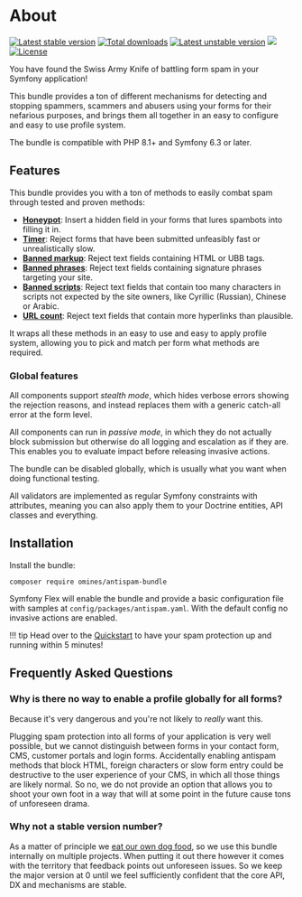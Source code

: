 # About

<a href="https://packagist.org/packages/omines/antispam-bundle" class="no-after"><img alt="Latest stable version" src="https://poser.pugx.org/omines/antispam-bundle/version" /></a>
<a href="https://packagist.org/packages/omines/antispam-bundle" class="no-after"><img alt="Total downloads" src="https://poser.pugx.org/omines/antispam-bundle/downloads" /></a>
<a href="https://packagist.org/packages/omines/antispam-bundle" class="no-after"><img alt="Latest unstable version" src="https://poser.pugx.org/omines/antispam-bundle/v/unstable" /></a>
<a href="https://codecov.io/gh/omines/antispam-bundle" class="no-after"><img src="https://codecov.io/gh/omines/antispam-bundle/graph/badge.svg?token=634ZQ8EQ7A"/></a>
<a href="https://packagist.org/packages/omines/antispam-bundle" class="no-after"><img alt="License" src="https://poser.pugx.org/omines/antispam-bundle/license" /></a>

You have found the Swiss Army Knife of battling form spam in your Symfony application!

This bundle provides a ton of different mechanisms for detecting and stopping spammers,
scammers and abusers using your forms for their nefarious purposes, and brings them
all together in an easy to configure and easy to use profile system.

The bundle is compatible with PHP 8.1+ and Symfony 6.3 or later.

## Features

This bundle provides you with a ton of methods to easily combat spam through tested and
proven methods:

- **[Honeypot](form/honeypot.md)**: Insert a hidden field in your forms that lures spambots into filling it in.
- **[Timer](form/submit_timer.md)**: Reject forms that have been submitted unfeasibly fast or unrealistically slow.
- **[Banned markup](validator/banned_markup.md)**: Reject text fields containing HTML or UBB tags.
- **[Banned phrases](validator/banned_phrases.md)**: Reject text fields containing signature phrases targeting your site.
- **[Banned scripts](validator/banned_scripts.md)**: Reject text fields that contain too many characters in scripts not
    expected by the site owners, like Cyrillic (Russian), Chinese or Arabic.
- **[URL count](validator/url_count.md)**: Reject text fields that contain more hyperlinks than plausible.

It wraps all these methods in an easy to use and easy to apply profile system, allowing
you to pick and match per form what methods are required.

### Global features

All components support *stealth mode*, which hides verbose errors showing the rejection
reasons, and instead replaces them with a generic catch-all error at the form level.

All components can run in *passive mode*, in which they do not actually block submission
but otherwise do all logging and escalation as if they are. This enables you to evaluate
impact before releasing invasive actions.

The bundle can be disabled globally, which is usually what you want when doing functional
testing.

All validators are implemented as regular Symfony constraints with attributes, meaning
you can also apply them to your Doctrine entities, API classes and everything.

## Installation

Install the bundle:
```shell
composer require omines/antispam-bundle
```

Symfony Flex will enable the bundle and provide a basic configuration file with samples
at `config/packages/antispam.yaml`. With the default config no invasive actions are enabled.

!!! tip
    Head over to the [Quickstart](quickstart.md) to have your spam protection up and running
    within 5 minutes!

## Frequently Asked Questions

### Why is there no way to enable a profile globally for all forms?

Because it's very dangerous and you're not likely to *really* want this.

Plugging spam protection into all forms of your application is very well possible,
but we cannot distinguish between forms in your contact form, CMS, customer portals
and login forms. Accidentally enabling antispam methods that block HTML, foreign
characters or slow form entry could be destructive to the user experience of your
CMS, in which all those things are likely normal. So no, we do not provide an option
that allows you to shoot your own foot in a way that will at some point in the future
cause tons of unforeseen drama.

### Why not a stable version number?

As a matter of principle we [eat our own dog food](https://en.wikipedia.org/wiki/Eating_your_own_dog_food),
so we use this bundle internally on multiple projects. When putting it out there however it
comes with the territory that feedback points out unforeseen issues. So we keep the major
version at 0 until we feel sufficiently confident that the core API, DX and mechanisms
are stable.
